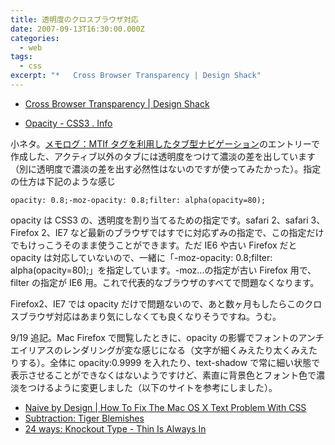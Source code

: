 ```yaml
---
title: 透明度のクロスブラウザ対応
date: 2007-09-13T16:30:00.000Z
categories:
  - web
tags:
  - css
excerpt: "*   Cross Browser Transparency | Design Shack"
---
```


- [Cross Browser Transparency | Design Shack](http://www.designshack.co.uk/news/cross-browser-transparency)

- [Opacity - CSS3 . Info](http://www.css3.info/preview/opacity/)

小ネタ。[メモログ：MTIf タグを利用したタブ型ナビゲーション](/blog//2007/09/mtif/)のエントリーで作成した、アクティブ以外のタブには透明度をつけて濃淡の差を出しています（別に透明度で濃淡の差を出す必然性はないのですが使ってみたかった）。指定の仕方は下記のような感じ

```
opacity: 0.8;-moz-opacity: 0.8;filter: alpha(opacity=80);

```

opacity は CSS3 の、透明度を割り当てるための指定です。safari 2、safari 3、Firefox 2、IE7 など最新のブラウザではすでに対応ずみの指定で、この指定だけでもけっこうそのまま使うことができます。ただ IE6 や古い Firefox だと opacity は対応していないので、一緒に「-moz-opacity: 0.8;filter: alpha(opacity=80);」を指定しています。-moz...の指定が古い Firefox 用で、filter の指定が IE6 用。これで代表的なブラウザのすべてで問題なくなります。

Firefox2、IE7 では opacity だけで問題ないので、あと数ヶ月もしたらこのクロスブラウザ対応はあまり気にしなくても良くなりそうですね。うむ。

9/19 追記。Mac Firefox で閲覧したときに、opacity の影響でフォントのアンチエイリアスのレンダリングが変な感じになる（文字が細くみえたり太くみえたりする）。全体に opacity:0.9999 を入れたり、text-shadow で常に細い状態で表示させることができなくはないようですけど、素直に背景色とフォント色で濃淡をつけるように変更しました（以下のサイトを参考にしました）。

- [Naive by Design | How To Fix The Mac OS X Text Problem With CSS](http://www.eoghanmccabe.com/naive-by-design/how-to-fix-the-mac-os-x-text-problem-with-css/)
- [Subtraction: Tiger Blemishes](http://www.subtraction.com/archives/2005/0502_tiger_blemis.php)
- [24 ways: Knockout Type - Thin Is Always In](http://24ways.org/2006/knockout-type)
